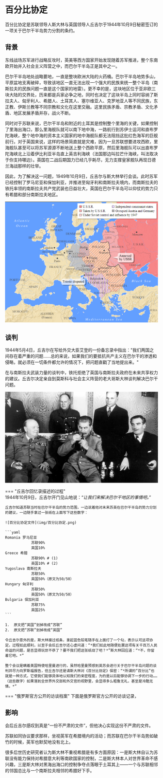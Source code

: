 # 百分比协定

百分比协定是苏联领导人斯大林与英国领导人丘吉尔于1944年10月9日秘密签订的一项关于巴尔干半岛势力分割的条约。

## 背景

东线战场苏军进行战略反攻时，英美等西方国家开始发现随着苏军推进，整个东南欧开始并入社会主义阵营之中，而巴尔干半岛正是其中之一。

巴尔干半岛地处战略要地，一直是整块欧洲大陆的火药桶。巴尔干半岛地势多山，平原盆地支离破碎，导致该地区一直无法出现一个强大的民族来统一整个半岛（南斯拉夫的民族问题一直是这个国家的地雷）。更不幸的是，这块地区位于亚非欧三块大陆的交界处，历来都是兵家必争之地，同时也决定了这块半岛上同时容纳了斯拉夫人、匈牙利人、希腊人、土耳其人、塞尔维亚人、克罗地亚人等不同民族，东正教、伊斯兰教等不同宗教和文化在这里交融。这里民族矛盾、宗教矛盾、文化矛盾、地区发展矛盾并存，战火不断。

同时对于苏联来说，巴尔干半岛和附近的土耳其是控制整个里海的关键，如果控制了里海出海口，那么里海舰队就可以南下地中海，一路航行到苏伊士运河和直布罗陀海峡，整个地中海的资本主义国家的地中海舰队都无法阻挡这批红色海军的巨舰前行。对于英国来说，这样的场景简直就是灾难，因为一旦苏联想要进攻西欧，里海舰队甚至可以将苏军源源不断地送上整个西欧平原，然后里海舰队可以出直布罗陀海峡北上沿着伊比利亚半岛直上英吉利海峡（法国那边叫拉芒什海峡，叫法取决于你支持哪边）。英国在二战后期国力已经几乎耗尽，无力支撑皇家舰队再现日德兰海战那样的壮举。

因此，为了解决这一问题，1949年10月9日，丘吉尔与斯大林举行会谈。此时苏军已经控制了罗马尼亚和保加利亚，并推进至匈牙利和南斯拉夫境内，而南斯拉夫的铁托率领的南斯拉夫共产党武装也日益壮大，英国在巴尔干半岛可以仰仗的势力只有希腊和部分南斯拉夫地区。

![当时的势力划分](img/当时的势力划分.png)

## 谈判

1944年5月4日，丘吉尔在写给外交大臣艾登的一份备忘录中指出："我们两国之间存在着严重的问题……总的来说，如果我们的要抵抗共产主义在巴尔干的渗透和侵略，就必须在一切条件都允许的情况下，把问题直戳了当地提出来。"

在与南斯拉夫武装力量的谈判中，铁托拒绝了英国与南斯拉夫政府在未来共享权力的建议。丘吉尔决定亲自到莫斯科与社会主义阵营的老大哥斯大林谈判解决巴尔干问题。

![会谈图片](img/斯大林和丘吉尔会谈.jpg)

=== "丘吉尔回忆录描述的过程"  
    1944年10月9日，丘吉尔开门见山地说：“*让我们来解决巴尔干地区的事情吧。*”

    丘吉尔知道苏联当时在巴尔干半岛的势力范围，一边说着他对未来苏英在巴尔干半岛的势力分划的建议，一边随手拿过一张纸在上面写下这些数字：

    ![百分比协定文件](img/百分比协定.png)

    ```yaml
    Romania 罗马尼亚 
                苏联90% 
                英国10%
    Greece 希腊 
                苏联90% # (1) 
                英国10% # (2)
    Yugoslava 南斯拉夫 
                苏联50% 
                英国50%（原文为50/50）
    Hungary 匈牙利 
                苏联50% 
                英国50%（原文为50/50）
    Bulgaria 保加利亚 
                苏联75% 
                英国25%
    ```

    1.  原文把“英国”划掉改成“苏联”
    2.  原文把“苏联”划掉改成“英国”

    令丘吉尔意外的是，斯大林接过纸条，拿起蓝色铅笔随手在上面打了一个勾，表示认可这项协定。过程如此顺利，以至于会后丘吉尔还心虚问道：“*我们如此地随便处置这项有关千百万人民命运的问题，是否显得玩世不恭了？要不我们把这张纸烧了吧？*”斯大林回应道：“*不，你留着它吧。*”

    整个会议是瞒着美国特使哈里曼进行的，虽然哈里曼预感到英苏会进行关于巴尔干半岛问题的谈判并尽力向罗斯福报告，但丘吉尔还是请斯大林对《百分比协定》保密：“*所谓的“百分比”也就是一种方式，它使我们能够具体地认知我们的亲密程度，为的是以后能够协调下一步的行动……（这些数字）如果落到全世界外交部和外交官的视野里，会显得多么粗鲁无礼，甚至是冷酷无情。*” 
=== "俄罗斯官方公开的访谈档案"
    下面是俄罗斯官方公开的访谈记录，

##  影响

会后丘吉尔感叹到真是“一份不严肃的文件”，但他决心实现这份不严肃的文件。

苏联如同协议要求那样，坐视英军在希腊境内的活动；而苏联在巴尔干半岛势如破竹的时候，英军也默契地没有北上。

很多后世历史研究者认为斯大林不重视希腊是有多方面原因：一是斯大林自认为苏联没有能力保持对希腊意大利等南欧国家的控制，二是斯大林本人对世界革命不感兴趣，三是斯大林对黑海出海口的控制争夺点落眼于土耳其上——一个与苏联相邻的邻国总比与一个南斯拉夫相邻的希腊好下手。